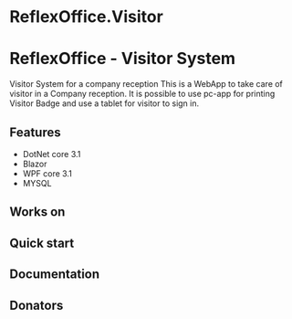 # ReflexOffice.Visitor
ReflexOffice - Visitor System
================================
Visitor System for a company reception
This is a WebApp to take care of visitor in a Company reception.
It is possible to use pc-app for printing Visitor Badge and use a tablet for visitor to sign in.



Features
--------
* DotNet core 3.1
* Blazor
* WPF core 3.1
* MYSQL

Works on
--------

Quick start
-----------

Documentation
-------------

Donators
--------
